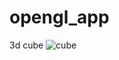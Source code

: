 # opengl_app

3d cube 
![cube](https://user-images.githubusercontent.com/77375933/146384742-03899ed1-9b0d-4f44-9cf3-e811f52b49cd.gif)
